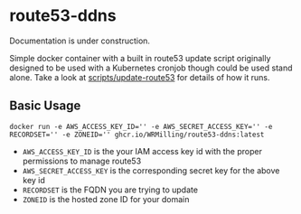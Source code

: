 # route53-ddns

Documentation is under construction.

Simple docker container with a built in route53 update script originally designed to be used with a Kubernetes cronjob though could be used stand alone. Take a look at [scripts/update-route53](scripts/update-route53) for details of how it runs. 

## Basic Usage

```
docker run -e AWS_ACCESS_KEY_ID='' -e AWS_SECRET_ACCESS_KEY='' -e RECORDSET='' -e ZONEID='' ghcr.io/WRMilling/route53-ddns:latest 
```
* `AWS_ACCESS_KEY_ID` is the your IAM access key id with the proper permissions to manage route53
* `AWS_SECRET_ACCESS_KEY` is the corresponding secret key for the above key id
* `RECORDSET` is the FQDN you are trying to update
* `ZONEID` is the hosted zone ID for your domain